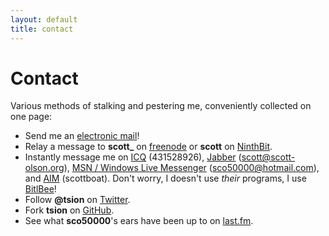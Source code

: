 ```yaml
---
layout: default
title: contact
---
```


# Contact

Various methods of stalking and pestering me, conveniently collected on one page:

* Send me an [electronic mail][email]!
* Relay a message to **scott_** on [freenode][freenode] or **scott** on [NinthBit][9b].
* Instantly message me on [ICQ][icq] (431528926), [Jabber][jabber] (scott@scott-olson.org), [MSN / Windows Live Messenger][msn] (sco50000@hotmail.com), and [AIM][aim] (scottboat). Don't worry, I doesn't use *their* programs, I use [BitlBee][bitlbee]!
* Follow **@tsion** on [Twitter][twitter].
* Fork **tsion** on [GitHub][github].
* See what **sco50000**'s ears have been up to on [last.fm][lastfm].

[email]:    mailto:scott@scott-olson.org
[freenode]: irc://irc.freenode.net
[9b]:       irc://irc.ninthbit.net
[icq]:      http://www.icq.com/
[jabber]:   http://www.jabber.com/
[msn]:      http://download.live.com/messenger
[aim]:      http://dashboard.aim.com/aim
[bitlbee]:  http://www.bitlbee.org/
[twitter]:  http://twitter.com/tsion
[github]:   http://github.com/tsion
[lastfm]:   http://www.last.fm/user/sco50000
